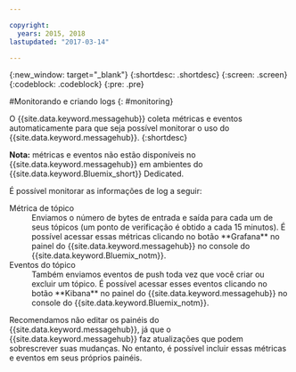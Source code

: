 ```yaml
---

copyright:
  years: 2015, 2018
lastupdated: "2017-03-14"

---
```


{:new_window: target="_blank"}
{:shortdesc: .shortdesc}
{:screen: .screen}
{:codeblock: .codeblock}
{:pre: .pre}


#Monitorando e criando logs
{: #monitoring}


O {{site.data.keyword.messagehub}} coleta métricas e eventos automaticamente para que seja
possível monitorar o uso do {{site.data.keyword.messagehub}}.
{:shortdesc}

**Nota:** métricas e eventos não estão disponíveis no
{{site.data.keyword.messagehub}} em ambientes do {{site.data.keyword.Bluemix_short}} Dedicated.

É possível monitorar as informações de log a seguir:

<dl>
<dt>Métrica de tópico</dt>
<dd>Enviamos o número de bytes de entrada e saída para cada um de seus tópicos (um ponto de
                            verificação é obtido a cada 15 minutos). É possível acessar essas métricas
clicando no botão **Grafana** no painel do {{site.data.keyword.messagehub}}
no console do {{site.data.keyword.Bluemix_notm}}.
</dd>
<dt>Eventos do tópico</dt>
<dd>Também enviamos eventos de push toda vez que você criar ou excluir um tópico. É possível acessar esses
eventos clicando no botão **Kibana** no painel do {{site.data.keyword.messagehub}}
no console do {{site.data.keyword.Bluemix_notm}}.</dd>
</dl>


Recomendamos não editar os painéis do {{site.data.keyword.messagehub}}, já que
o {{site.data.keyword.messagehub}} faz atualizações que podem sobrescrever suas mudanças. No entanto, é possível
                incluir essas métricas e eventos em seus próprios painéis.

